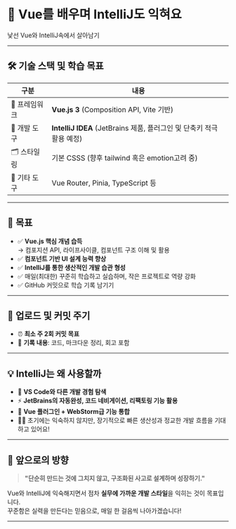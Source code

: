 # 🚀 Vue를 배우며 IntelliJ도 익혀요

낯선 Vue와 IntelliJ속에서 살아남기

---

## 🛠️ 기술 스택 및 학습 목표

| 구분            | 내용                                                                 |
|-----------------|----------------------------------------------------------------------|
| 🎨 프레임워크    | **Vue.js 3** (Composition API, Vite 기반)                            |
| 🧰 개발 도구     | **IntelliJ IDEA** (JetBrains 제품, 플러그인 및 단축키 적극 활용 예정) |
| 🗂️ 스타일링      | 기본 CSSS (향후 tailwind 혹은 emotion고려 중)                            |
| 🔧 기타 도구     | Vue Router, Pinia, TypeScript 등                                      |

---

## 🎯 목표

- ✅ **Vue.js 핵심 개념 습득**  
  → 컴포지션 API, 라이프사이클, 컴포넌트 구조 이해 및 활용  
- ✅ **컴포넌트 기반 UI 설계 능력 향상**
- ✅ **IntelliJ를 통한 생산적인 개발 습관 형성**
- ✅ 매일(최대한) 꾸준히 학습하고 실습하며, 작은 프로젝트로 역량 강화
- ✅ GitHub 커밋으로 학습 기록 남기기

---

## 📅 업로드 및 커밋 주기

- ⏰ **최소 주 2회 커밋 목표**
- 🧾 **기록 내용**: 코드, 마크다운 정리, 회고 포함

---

## 💡 IntelliJ는 왜 사용할까

- 🧠 **VS Code와 다른 개발 경험 탐색**
- ⚡ **JetBrains의 자동완성, 코드 네비게이션, 리팩토링 기능 활용**
- 🧩 **Vue 플러그인 + WebStorm급 기능 통합**
- 🧘‍♂️ 초기에는 익숙하지 않지만, 장기적으로 빠른 생산성과 정교한 개발 흐름을 기대하고 있어요!

---

## 🐾 앞으로의 방향

> **"단순히 만드는 것에 그치지 않고, 구조화된 사고로 설계하며 성장하기."**

Vue와 IntelliJ에 익숙해지면서 점차 **실무에 가까운 개발 스타일**을 익히는 것이 목표입니다.  
꾸준함은 실력을 만든다는 믿음으로, 매일 한 걸음씩 나아가겠습니다!

---
